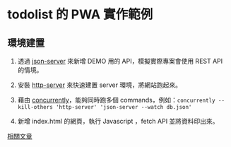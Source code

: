 # todolist 的 PWA 實作範例

## 環境建置

1. 透過 [json-server](https://github.com/typicode/json-server) 來新增 DEMO 用的 API，模擬實際專案會使用 REST API 的情境。

2. 安裝 [http-server](https://github.com/indexzero/http-server) 來快速建置 server 環境，將網站跑起來。

3. 藉由 [concurrently](https://github.com/kimmobrunfeldt/concurrently)，能夠同時跑多個 commands，例如：`concurrently --kill-others 'http-server' 'json-server --watch db.json'`

4. 新增 index.html 的網頁，執行 Javascript ，fetch API 並將資料印出來。

[相關文章](http://ithelp.ithome.com.tw/articles/10187889)
